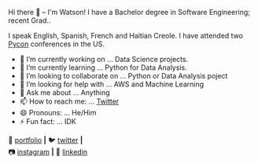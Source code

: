 Hi there 👋 – I'm Watson!
I have a Bachelor degree in Software Engineering; recent Grad..

I speak English, Spanish, French and  Haitian Creole. I have attended two [Pycon](https://us.pycon.org/2020/) conferences in the US.

- 🔭 I’m currently working on ... Data Science projects.
- 🌱 I’m currently learning ... Python for Data Analysis.
- 👯 I’m looking to collaborate on ... Python or Data Analysis poject
- 🤔 I’m looking for help with ... AWS and Machine Learning
- 💬 Ask me about ... Anything
- 📫 How to reach me: ... [Twitter](https://twitter.com/WMarcelain)
- 😄 Pronouns: ... He/Him
- ⚡ Fun fact: ... IDK

🏡 [portfolio][portfolio] **|** 
🐦 [twitter][twitter] **|**  
📷 [instagram][instagram] **|** 
👔 [linkedin][linkedin]


[portfolio]: https://mystifying-heisenberg-4debed.netlify.app/
[twitter]: https://twitter.com/WMarcelain
[instagram]: https://instagram.com/watsongm
[linkedin]: https://www.linkedin.com/in/watson-marcelain-0a13a3ba/


